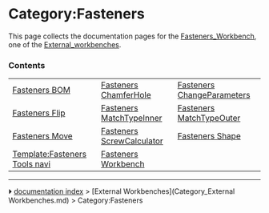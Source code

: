 # Category:Fasteners
This page collects the documentation pages for the [Fasteners_Workbench](Fasteners_Workbench.md), one of the [External_workbenches](External_workbenches.md).

### Contents

|     |     |     |
| --- | --- | --- |
| [Fasteners BOM](Fasteners_BOM.md) | [Fasteners ChamferHole](Fasteners_ChamferHole.md) | [Fasteners ChangeParameters](Fasteners_ChangeParameters.md) |
| [Fasteners Flip](Fasteners_Flip.md) | [Fasteners MatchTypeInner](Fasteners_MatchTypeInner.md) | [Fasteners MatchTypeOuter](Fasteners_MatchTypeOuter.md) |
| [Fasteners Move](Fasteners_Move.md) | [Fasteners ScrewCalculator](Fasteners_ScrewCalculator.md) | [Fasteners Shape](Fasteners_Shape.md) |
| [Template:Fasteners Tools navi](Template_Fasteners_Tools_navi.md) | [Fasteners Workbench](Fasteners_Workbench.md) |



---
⏵ [documentation index](../README.md) > [External Workbenches](Category_External Workbenches.md) > Category:Fasteners
